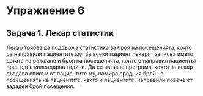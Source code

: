 # Упражнение 6

## Задача 1. Лекар статистик

Лекар трябва да поддържа статистика за броя на посещенията, които са
направили пациентите му. За всеки пациент лекарят записва името,
датата на раждане и броя на посещенията, които е направил пациентът
през една календарна година. Да се напише програма, която за лекар създава
списък от пациентите му, намира средния брой на посещенията на пациентите,
както и пациентите, направили повече от зададен брой посещения.
